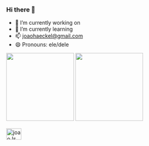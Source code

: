 ### Hi there 👋


- 🔭 I’m currently working on 
- 🌱 I’m currently learning 
- 📫 joaohaeckel@gmail.com 
- 😄 Pronouns: ele/dele

 <div>
        <a href=""></a>
        <img height="180em"
            src="http://github-readme-stats.vercel.app/api?username=JvHaeckel&show_icons=true&theme=aura&include_all_commits=true&count_private=true"
            alt="">
        <img height="180em"
            src="http://github-readme-stats.vercel.app/api/top-langs/?username=JvHaeckel&layout=compact&langs_count=16&theme=aura">
    </div>
     <div>
        <link rel="stylesheet" href="https://cdn.jsdelivr.net/gh/devicons/devicon@v2.15.1/devicon.min.css">
    </div>
    <div style="display: inline_block;"> <br>
        <img align="center" height="30" width="40"
            src="https://cdn.jsdelivr.net/gh/devicons/devicon/icons/angularjs/angularjs-original.svg" alt="joaoJs">
    </div> 
